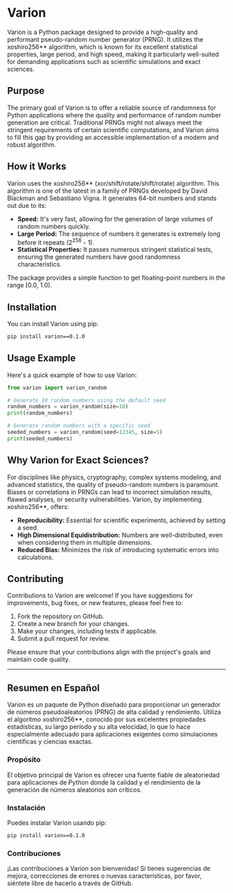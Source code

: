 # Varion

Varion is a Python package designed to provide a high-quality and performant pseudo-random number generator (PRNG). It utilizes the xoshiro256** algorithm, which is known for its excellent statistical properties, large period, and high speed, making it particularly well-suited for demanding applications such as scientific simulations and exact sciences.

## Purpose

The primary goal of Varion is to offer a reliable source of randomness for Python applications where the quality and performance of random number generation are critical. Traditional PRNGs might not always meet the stringent requirements of certain scientific computations, and Varion aims to fill this gap by providing an accessible implementation of a modern and robust algorithm.

## How it Works

Varion uses the xoshiro256** (xor/shift/rotate/shift/rotate) algorithm. This algorithm is one of the latest in a family of PRNGs developed by David Blackman and Sebastiano Vigna. It generates 64-bit numbers and stands out due to its:

*   **Speed:** It's very fast, allowing for the generation of large volumes of random numbers quickly.
*   **Large Period:** The sequence of numbers it generates is extremely long before it repeats (2<sup>256</sup> - 1).
*   **Statistical Properties:** It passes numerous stringent statistical tests, ensuring the generated numbers have good randomness characteristics.

The package provides a simple function to get floating-point numbers in the range [0.0, 1.0).

## Installation

You can install Varion using pip:

```bash
pip install varion==0.1.0
```

## Usage Example

Here's a quick example of how to use Varion:

```python
from varion import varion_random

# Generate 10 random numbers using the default seed
random_numbers = varion_random(size=10)
print(random_numbers)

# Generate random numbers with a specific seed
seeded_numbers = varion_random(seed=12345, size=5)
print(seeded_numbers)
```

## Why Varion for Exact Sciences?

For disciplines like physics, cryptography, complex systems modeling, and advanced statistics, the quality of pseudo-random numbers is paramount. Biases or correlations in PRNGs can lead to incorrect simulation results, flawed analyses, or security vulnerabilities. Varion, by implementing xoshiro256**, offers:

*   **Reproducibility:** Essential for scientific experiments, achieved by setting a seed.
*   **High Dimensional Equidistribution:** Numbers are well-distributed, even when considering them in multiple dimensions.
*   **Reduced Bias:** Minimizes the risk of introducing systematic errors into calculations.

## Contributing

Contributions to Varion are welcome! If you have suggestions for improvements, bug fixes, or new features, please feel free to:

1.  Fork the repository on GitHub.
2.  Create a new branch for your changes.
3.  Make your changes, including tests if applicable.
4.  Submit a pull request for review.

Please ensure that your contributions align with the project's goals and maintain code quality.


---

## Resumen en Español

Varion es un paquete de Python diseñado para proporcionar un generador de números pseudoaleatorios (PRNG) de alta calidad y rendimiento. Utiliza el algoritmo xoshiro256**, conocido por sus excelentes propiedades estadísticas, su largo período y su alta velocidad, lo que lo hace especialmente adecuado para aplicaciones exigentes como simulaciones científicas y ciencias exactas.

### Propósito

El objetivo principal de Varion es ofrecer una fuente fiable de aleatoriedad para aplicaciones de Python donde la calidad y el rendimiento de la generación de números aleatorios son críticos.

### Instalación

Puedes instalar Varion usando pip:

```bash
pip install varion==0.1.0
```

### Contribuciones

¡Las contribuciones a Varion son bienvenidas! Si tienes sugerencias de mejora, correcciones de errores o nuevas características, por favor, siéntete libre de hacerlo a través de GitHub.